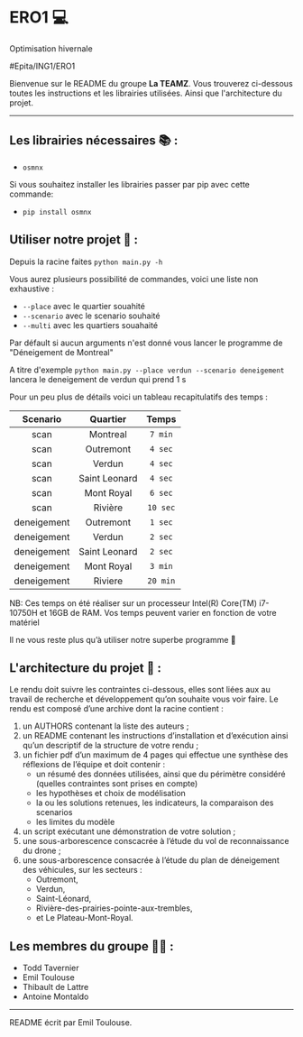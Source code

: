 # ERO1 💻

Optimisation hivernale

#Epita/ING1/ERO1

Bienvenue sur le README du groupe **La TEAMZ**. Vous trouverez ci-dessous toutes les instructions et les librairies utilisées.
Ainsi que l'architecture du projet.

---

## Les librairies nécessaires 📚 :

- `osmnx`

Si vous souhaitez installer les librairies passer par pip avec cette commande:

- `pip install osmnx`

## Utiliser notre projet 🔎 :

Depuis la racine faites `python main.py -h`

Vous aurez plusieurs possibilité de commandes, voici une liste non exhaustive :

- `--place` avec le quartier souahité
- `--scenario` avec le scenario souhaité
- `--multi` avec les quartiers souahaité

Par défault si aucun arguments n'est donné vous lancer le programme de "Déneigement de Montreal"

A titre d'exemple `python main.py --place verdun --scenario deneigement` lancera le deneigement de verdun qui prend 1 s

Pour un peu plus de détails voici un tableau recapitulatifs des temps :

|  Scenario   |   Quartier    |  Temps   |
| :---------: | :-----------: | :------: |
|    scan     |   Montreal    | `7 min`  |
|    scan     |   Outremont   | `4 sec`  |
|    scan     |    Verdun     | `4 sec`  |
|    scan     | Saint Leonard | `4 sec`  |
|    scan     |  Mont Royal   | `6 sec`  |
|    scan     |    Rivière    | `10 sec` |
| deneigement |   Outremont   | `1 sec`  |
| deneigement |    Verdun     | `2 sec`  |
| deneigement | Saint Leonard | `2 sec`  |
| deneigement |  Mont Royal   | `3 min`  |
| deneigement |    Riviere    | `20 min` |

NB: Ces temps on été réaliser sur un processeur Intel(R) Core(TM) i7-10750H et 16GB de RAM. Vos temps peuvent varier en fonction de votre matériel

Il ne vous reste plus qu’à utiliser notre superbe programme 🎉

## L'architecture du projet 📐 :

Le rendu doit suivre les contraintes ci-dessous, elles sont liées aux au travail de recherche et développement
qu’on souhaite vous voir faire.
Le rendu est composé d’une archive dont la racine contient :

1. un AUTHORS contenant la liste des auteurs ;
2. un README contenant les instructions d’installation et d’exécution ainsi qu’un descriptif de la structure
   de votre rendu ;
3. un fichier pdf d’un maximum de 4 pages qui effectue une synthèse des réflexions de l’équipe et doit
   contenir :
   - un résumé des données utilisées, ainsi que du périmètre considéré (quelles contraintes sont prises en
     compte)
   - les hypothèses et choix de modélisation
   - la ou les solutions retenues, les indicateurs, la comparaison des scenarios
   - les limites du modèle
4. un script exécutant une démonstration de votre solution ;
5. une sous-arborescence conscacrée à l’étude du vol de reconnaissance du drone ;
6. une sous-arborescence consacrée à l’étude du plan de déneigement des véhicules, sur les secteurs :
   - Outremont,
   - Verdun,
   - Saint-Léonard,
   - Rivière-des-prairies-pointe-aux-trembles,
   - et Le Plateau-Mont-Royal.

## Les membres du groupe 👨‍🏫 :

- Todd Tavernier
- Emil Toulouse
- Thibault de Lattre
- Antoine Montaldo

---

README écrit par Emil Toulouse.
